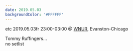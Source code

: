 ```yaml
---
date: 2019.05.03
backgroundColor: '#FFFFFF'
---
```


etc 2019.05.03fr 23:00-03:00 @ [WNUR](http://www.wnur.org/), Evanston-Chicago  

Tommy Ruffingers...  
no setlist
